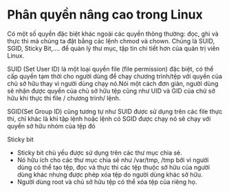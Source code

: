 # Phân quyền nâng cao trong Linux  

Có một số quyền đặc biệt khác ngoài các quyền thông thường: đọc, ghi và thực thi mà chúng ta đặt bằng các lệnh chmod và chown. Chúng là SUID, SGID, Sticky Bit,.... để quản lý thư mục, tập tin chi tiết hơn của quản trị viên Linux.

SUID (Set User ID) là một loại quyền file (file permission) đặc biệt, có thể cấp quyền tạm thời cho người dùng để chạy chương trình/tệp với quyền của chủ sở hữu thay vì người dùng chạy nó.Nói một cách đơn giản, người dùng sẽ nhận được quyền của chủ sở hữu tệp cũng như UID và GID của chử sở hữu khi thực thi file / chương trình/ lệnh. 

SGID(Set Group ID) cũng tương tự như SUID được sử dụng trên các file thực thi, chỉ khác là khi tập lệnh hoặc lệnh có SGID được chạy nó sẽ chạy với quyền sở hữu nhóm của tệp đó  

Sticky bit
- Sticky bit chủ yếu được sử dụng trên các thư mục chia sẻ. 
- Nó hữu ích cho các thư mục chia sẻ như /var/tmp, /tmp bởi vì người dùng có thể tạo tệp, đọc và thực thi các tệp  thuộc sở hữu của người dùng khác nhưng được phép xóa tệp do người dùng khác sở hữu.
- Người dùng root và chủ sở hữu tệp có thể xóa tệp của riêng họ.
